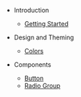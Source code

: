 <!-- docs/_sidebar.md -->

- Introduction

  - [Getting Started](/)

- Design and Theming

  - [Colors](design/colors.md)

- Components

  - [Button](components/Button.md)
  - [Radio Group](components/RadioGroup.md)
